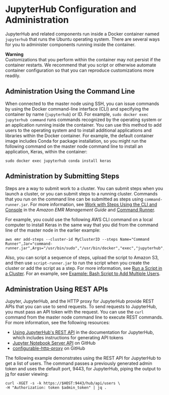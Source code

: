 # JupyterHub Configuration and Administration<a name="emr-jupyterhub-administer"></a>

JupyterHub and related components run inside a Docker container named `jupyterhub` that runs the Ubuntu operating system\. There are several ways for you to administer components running inside the container\.

**Warning**  
Customizations that you perform within the container may not persist if the container restarts\. We recommend that you script or otherwise automate container configuration so that you can reproduce customizations more readily\.

## Administration Using the Command Line<a name="emr-jupyterhub-administer-cli"></a>

When connected to the master node using SSH, you can issue commands by using the Docker command\-line interface \(CLI\) and specifying the container by name \(`jupyterhub`\) or ID\. For example, `sudo docker exec jupyterhub command` runs commands recognized by the operating system or an application running inside the container\. You can use this method to add users to the operating system and to install additional applications and libraries within the Docker container\. For example, the default container image includes Conda for package installation, so you might run the following command on the master node command line to install an application, Keras, within the container:

```
sudo docker exec jupyterhub conda install keras
```

## Administration by Submitting Steps<a name="emr-jupyterhub-administer-steps"></a>

Steps are a way to submit work to a cluster\. You can submit steps when you launch a cluster, or you can submit steps to a running cluster\. Commands that you run on the command line can be submitted as steps using `command-runner.jar`\. For more information, see [Work with Steps Using the CLI and Console](http://docs.aws.amazon.com/emr/latest/ManagementGuide/emr-work-with-steps.html) in the *Amazon EMR Management Guide* and [Command Runner](emr-commandrunner.md)\.

For example, you could use the following AWS CLI command on a local computer to install Keras in the same way that you did from the command line of the master node in the earlier example:

```
aws emr add-steps --cluster-id MyClusterID --steps Name="Command Runner",Jar="command-runner.jar",Args="/usr/bin/sudo","/usr/bin/docker","exec","jupyterhub","conda","install","keras"
```

Also, you can script a sequence of steps, upload the script to Amazon S3, and then use `script-runner.jar` to run the script when you create the cluster or add the script as a step\. For more information, see [Run a Script in a Cluster](emr-hadoop-script.md)\. For an example, see [Example: Bash Script to Add Multiple Users](emr-jupyterhub-pam-users.md#emr-jupyterhub-script-multuser)\.

## Administration Using REST APIs<a name="emr-jupyterhub-administer-rest"></a>

Jupyter, JupyterHub, and the HTTP proxy for JupyterHub provide REST APIs that you can use to send requests\. To send requests to JupyterHub, you must pass an API token with the request\. You can use the `curl` command from the master node command line to execute REST commands\. For more information, see the following resources:
+ [Using JupyterHub's REST API](http://jupyterhub.readthedocs.io/en/latest/reference/rest.html) in the documentation for JupyterHub, which includes instructions for generating API tokens
+ [Jupyter Notebook Server API](https://github.com/jupyter/jupyter/wiki/Jupyter-Notebook-Server-API) on GitHub
+ [configurable\-http\-proxy](https://github.com/jupyterhub/configurable-http-proxy) on GitHub

The following example demonstrates using the REST API for JupyterHub to get a list of users\. The command passes a previously generated admin token and uses the default port, 9443, for JupyterHub, piping the output to [jq](https://stedolan.github.io/jq/) for easier viewing:

```
curl -XGET -s -k https://$HOST:9443/hub/api/users \
-H "Authorization: token $admin_token" | jq .
```
